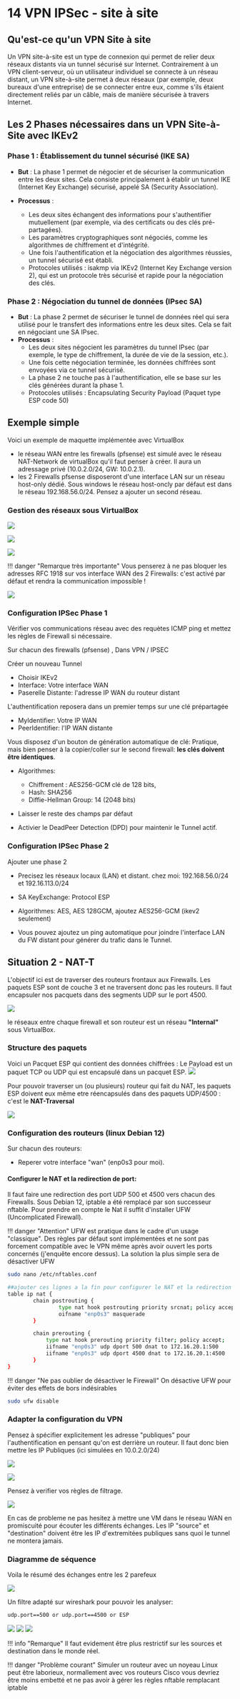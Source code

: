 # 14 VPN IPSec - site à site

## Qu'est-ce qu'un VPN Site à site

Un VPN site-à-site est un type de connexion qui permet de relier deux réseaux distants via un tunnel sécurisé sur Internet. Contrairement à un VPN client-serveur, où un utilisateur individuel se connecte à un réseau distant, un VPN site-à-site permet à deux réseaux (par exemple, deux bureaux d'une entreprise) de se connecter entre eux, comme s'ils étaient directement reliés par un câble, mais de manière sécurisée à travers Internet.

## Les 2 Phases nécessaires dans un VPN Site-à-Site avec IKEv2

### Phase 1 : Établissement du tunnel sécurisé (IKE SA)

-  **But** : La phase 1 permet de négocier et de sécuriser la communication entre les deux sites. Cela consiste principalement à établir un tunnel IKE (Internet Key Exchange) sécurisé, appelé SA (Security Association).

-  **Processus** :
   -   Les deux sites échangent des informations pour s'authentifier mutuellement (par exemple, via des certificats ou des clés pré-partagées).
   -   Les paramètres cryptographiques sont négociés, comme les algorithmes de chiffrement et d'intégrité.
   -   Une fois l'authentification et la négociation des algorithmes réussies, un tunnel sécurisé est établi.
   -   Protocoles utilisés : isakmp via IKEv2 (Internet Key Exchange version 2), qui est un protocole très sécurisé et rapide pour la négociation des clés.

### Phase 2 : Négociation du tunnel de données (IPsec SA)

-   **But** : La phase 2 permet de sécuriser le tunnel de données réel qui sera utilisé pour le transfert des informations entre les deux sites. Cela se fait en négociant une SA IPsec.
-  **Processus** :
    -   Les deux sites négocient les paramètres du tunnel IPsec (par exemple, le type de chiffrement, la durée de vie de la session, etc.).
    -   Une fois cette négociation terminée, les données chiffrées sont envoyées via ce tunnel sécurisé.
    -   La phase 2 ne touche pas à l'authentification, elle se base sur les clés générées durant la phase 1.
    -   Protocoles utilisés : Encapsulating Security Payload (Paquet type ESP code 50) 

## Exemple simple

Voici un exemple de maquette implémentée avec VirtualBox

-   le réseau WAN entre les firewalls (pfsense) est simulé avec le réseau NAT-Network de virtualBox qu'il faut penser à créer. Il aura un adressage privé (10.0.2.0/24, GW: 10.0.2.1).
-   les 2 Firewalls pfsense disposeront d'une interface LAN sur un réseau host-only dédié. Sous windows le réseau host-oncly par défaut est dans le réseau 192.168.56.0/24. Pensez a ajouter un second réseau.

### Gestion des réseaux sous VirtualBox

![](../medias/cours/ipsec/gestion-reseau.png)

![](../medias/cours/ipsec/Nat-network.png)

![](../medias/cours/ipsec/host-only.png)


!!! danger "Remarque très importante"
    Vous penserez à ne pas bloquer les adresses RFC 1918 sur vos interface WAN des 2 Firewalls: c'est activé par défaut et rendra la communication impossible !

![](../medias/cours/ipsec/schema1.png)

### Configuration IPSec Phase 1

Vérifier vos communications réseau avec des requètes ICMP ping et mettez les règles de Firewall si nécessaire.

Sur chacun des firewalls (pfsense) , Dans VPN / IPSEC

Créer un nouveau Tunnel

-  Choisir IKEv2
-  Interface: Votre interface WAN
-  Paserelle Distante: l'adresse IP WAN du routeur distant

L'authentification reposera dans un premier temps sur une clé prépartagée

-  MyIdentifier: Votre IP WAN
-  PeerIdentifier: l'IP WAN distante

Vous disposez d'un bouton de génération automatique de clé: Pratique, mais bien penser à la copier/coller sur le second firewall: **les clés doivent être identiques**.

-   Algorithmes:
    -   Chiffrement : AES256-GCM   clé de 128 bits, 
    -   Hash: SHA256 
    -   Diffie-Hellman Group: 14 (2048 bits)

-  Laisser le reste des champs par défaut
-  Activier le DeadPeer Detection (DPD) pour maintenir le Tunnel actif.

### Configuration IPSec Phase 2

Ajouter une phase 2

-   Precisez les réseaux locaux (LAN) et distant.
chez moi: 192.168.56.0/24 et 192.16.113.0/24 

-   SA KeyExchange: Protocol ESP
-   Algorithmes: AES, AES 128GCM, ajoutez AES256-GCM (ikev2 seulement)
-   Vous pouvez ajoutez un ping automatique pour joindre l'interface LAN du FW distant pour générer du trafic dans le Tunnel.

## Situation 2 - NAT-T

L'objectif ici est de traverser des routeurs frontaux aux Firewalls.
Les paquets ESP sont de couche 3 et ne traversent donc pas les routeurs.
Il faut encapsuler nos pacquets dans des segments UDP sur le port 4500.

![](../medias/cours/ipsec/schema2.png)

le réseaux entre chaque firewall et son routeur est un réseau **"Internal"** sous VirtualBox.

### Structure des paquets

Voici un Pacquet ESP qui contient des données chiffrées : Le Payload est un paquet TCP ou UDP qui est encapsulé dans un pacquet ESP.
![](../medias/cours/ipsec/structure-ESP.png)

Pour pouvoir traverser un (ou plusieurs) routeur qui fait du NAT, les paquets ESP doivent eux même etre réencapsulés dans des paquets UDP/4500 : c'est le **NAT-Traversal**

![](../medias/cours/ipsec/structure-NAT-T2.png)

### Configuration des routeurs (linux Debian 12)

Sur chacun des routeurs:

-   Reperer votre interface "wan" (enp0s3 pour moi).

#### Configurer le NAT et la redirection de port:

Il faut faire une redirection des port UDP 500 et 4500 vers chacun des Firewalls.
Sous Debian 12, iptable a été remplacé par son successeur nftable.
Pour prendre en compte le Nat il suffit d'installer UFW (Uncomplicated Firewall).

!!! danger "Attention"
    UFW est pratique dans le cadre d'un usage "classique".
    Des règles par défaut sont implémentées et ne sont pas forcement compatible avec le VPN même après avoir ouvert les ports concernés (j'enquête encore dessus). La solution la plus simple sera de désactiver UFW

````bash
sudo nano /etc/nftables.conf

##ajouter ces lignes a la fin pour configurer le NAT et la redirection de port en adaptant bien evidement (ici je suis sur le routeur B)
table ip nat {
        chain postrouting {
                type nat hook postrouting priority srcnat; policy accept;
                oifname "enp0s3" masquerade
        }

        chain prerouting {
            type nat hook prerouting priority filter; policy accept;
            iifname "enp0s3" udp dport 500 dnat to 172.16.20.1:500
            iifname "enp0s3" udp dport 4500 dnat to 172.16.20.1:4500
        }
}
````

!!! danger "Ne pas oublier de désactiver le Firewall"
    On désactive UFW pour éviter des effets de bors indésirables

````bash
sudo ufw disable
````

### Adapter la configuration du VPN

Pensez à spécifier explicitement les adresse "publiques" pour l'authentification en pensant qu'on est derrière un routeur. Il faut donc bien mettre les IP Publiques (ici simulées en 10.0.2.0/24)

![](../medias/cours/ipsec/Nat-T.png)

![](../medias/cours/ipsec/ipsec-status.png)

Pensez à verifier vos règles de filtrage.

![](../medias/cours/ipsec/Firewall.png)

En cas de probleme ne pas hesitez à mettre une VM dans le réseau WAN en promiscuité pour écouter les différents échanges. Les IP "source" et "destination" doivent être les IP d'extremitées publiques sans quoi le tunnel ne montera jamais.

### Diagramme de séquence

Voila le résumé des échanges entre les 2 parefeux

![](../medias/cours/ipsec/ike_exchanges.png)

Un filtre adapté sur wireshark pour pouvoir les analyser:

````bash
udp.port==500 or udp.port==4500 or ESP
````


![](../medias/cours/ipsec/capt1.png)
![](../medias/cours/ipsec/capt2.png)
![](../medias/cours/ipsec/capt3.png)



!!! info "Remarque"
    Il faut evidement être plus restrictif sur les sources et destination dans le monde réel.

!!! danger "Problème courant"
    Simuler un routeur avec un noyeau Linux peut être laborieux, normallement avec vos routeurs Cisco vous devriez être moins embetté et ne pas avoir à gérer les règles nftable remplacant iptable

